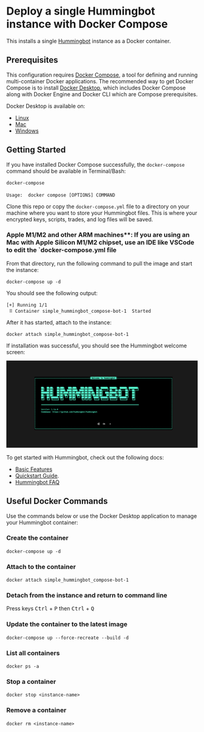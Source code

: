 # Deploy a single Hummingbot instance with Docker Compose

This installs a single [Hummingbot](https://github.com/hummingbot/hummingbot) instance as a Docker container.

## Prerequisites

This configuration requires [Docker Compose](https://docs.docker.com/compose/), a tool for defining and running multi-container Docker applications. The recommended way to get Docker Compose is to install [Docker Desktop](https://www.docker.com/products/docker-desktop/), which includes Docker Compose along with Docker Engine and Docker CLI which are Compose prerequisites.

Docker Desktop is available on:

* [Linux](https://docs.docker.com/desktop/install/linux-install/)
* [Mac](https://docs.docker.com/desktop/install/mac-install/)
* [Windows](https://docs.docker.com/desktop/install/windows-install/)

## Getting Started

If you have installed Docker Compose successfully, the `docker-compose` command should be available in Terminal/Bash:
```
docker-compose

Usage:  docker compose [OPTIONS] COMMAND
```


Clone this repo or copy the `docker-compose.yml` file to a directory on your machine where you want to store your Hummingbot files. This is where your encrypted keys, scripts, trades, and log files will be saved.

### Apple M1/M2 and other ARM machines**: If you are using an Mac with Apple Silicon M1/M2 chipset, use an IDE like VSCode to edit the `docker-compose.yml file

From that directory, run the following command to pull the image and start the instance:
```
docker-compose up -d
```

You should see the following output:
```
[+] Running 1/1
 ⠿ Container simple_hummingbot_compose-bot-1  Started 
 ```

After it has started, attach to the instance:
```
docker attach simple_hummingbot_compose-bot-1
```

If installation was successful, you should see the Hummingbot welcome screen:

![welcome screen](../welcome.png)

To get started with Hummingbot, check out the following docs:

* [Basic Features](https://docs.hummingbot.org/operation/)
* [Quickstart Guide](https://docs.hummingbot.org/quickstart/).
* [Hummingbot FAQ](https://docs.hummingbot.org/faq/)

## Useful Docker Commands

Use the commands below or use the Docker Desktop application to manage your Hummingbot container:

### Create the container
```
docker-compose up -d
```

### Attach to the container
```
docker attach simple_hummingbot_compose-bot-1
```

### Detach from the instance and return to command line

Press keys <kbd>Ctrl</kbd> + <kbd>P</kbd> then <kbd>Ctrl</kbd> + <kbd>Q</kbd>


### Update the container to the latest image
```
docker-compose up --force-recreate --build -d
```

### List all containers
```
docker ps -a
```

### Stop a container
```
docker stop <instance-name>
```

### Remove a container
```
docker rm <instance-name>
```
